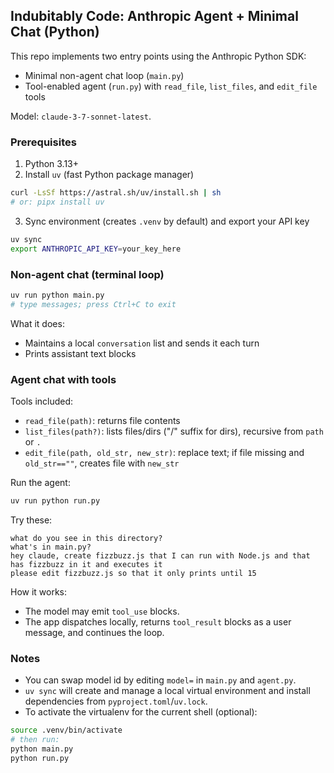 ## Indubitably Code: Anthropic Agent + Minimal Chat (Python)

This repo implements two entry points using the Anthropic Python SDK:

- Minimal non-agent chat loop (`main.py`)
- Tool-enabled agent (`run.py`) with `read_file`, `list_files`, and `edit_file` tools

Model: `claude-3-7-sonnet-latest`.

### Prerequisites

1) Python 3.13+
2) Install `uv` (fast Python package manager)

```bash
curl -LsSf https://astral.sh/uv/install.sh | sh
# or: pipx install uv
```

3) Sync environment (creates `.venv` by default) and export your API key

```bash
uv sync
export ANTHROPIC_API_KEY=your_key_here
```

### Non-agent chat (terminal loop)

```bash
uv run python main.py
# type messages; press Ctrl+C to exit
```

What it does:
- Maintains a local `conversation` list and sends it each turn
- Prints assistant text blocks

### Agent chat with tools

Tools included:
- `read_file(path)`: returns file contents
- `list_files(path?)`: lists files/dirs ("/" suffix for dirs), recursive from `path` or `.`
- `edit_file(path, old_str, new_str)`: replace text; if file missing and `old_str==""`, creates file with `new_str`

Run the agent:

```bash
uv run python run.py
```

Try these:

```text
what do you see in this directory?
what's in main.py?
hey claude, create fizzbuzz.js that I can run with Node.js and that has fizzbuzz in it and executes it
please edit fizzbuzz.js so that it only prints until 15
```

How it works:
- The model may emit `tool_use` blocks.
- The app dispatches locally, returns `tool_result` blocks as a user message, and continues the loop.

### Notes

- You can swap model id by editing `model=` in `main.py` and `agent.py`.
- `uv sync` will create and manage a local virtual environment and install dependencies from `pyproject.toml`/`uv.lock`.
- To activate the virtualenv for the current shell (optional):

```bash
source .venv/bin/activate
# then run:
python main.py
python run.py
```


